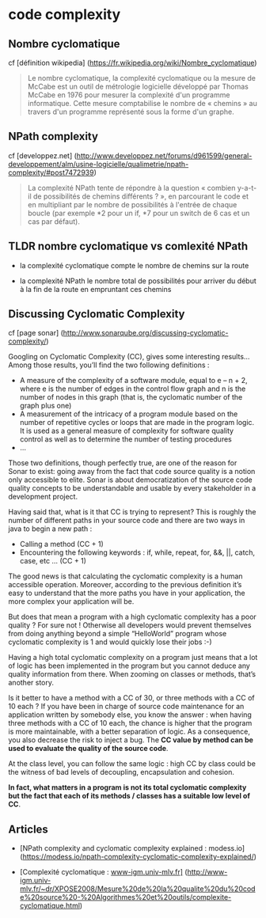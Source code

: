# code complexity

## Nombre cyclomatique

cf [définition wikipedia] (https://fr.wikipedia.org/wiki/Nombre_cyclomatique)

> Le nombre cyclomatique, la complexité cyclomatique ou la mesure de McCabe est un outil de métrologie logicielle développé par Thomas McCabe en 1976 pour mesurer la complexité d'un programme informatique. Cette mesure comptabilise le nombre de « chemins » au travers d'un programme représenté sous la forme d'un graphe.

## NPath complexity

cf [developpez.net] (http://www.developpez.net/forums/d961599/general-developpement/alm/usine-logicielle/qualimetrie/npath-complexity/#post7472939)

> La complexité NPath tente de répondre à la question « combien y-a-t-il de possibilités de chemins différents ? », en parcourant le code et en multipliant par le nombre de possibilités à l'entrée de chaque boucle (par exemple *2 pour un if, *7 pour un switch de 6 cas et un cas par défaut).

## TLDR nombre cyclomatique vs comlexité NPath

- la complexité cyclomatique compte le nombre de chemins sur la route

- la complexité NPath le nombre total de possibilités pour arriver du début à la fin de la route en empruntant ces chemins

## Discussing Cyclomatic Complexity

cf [page sonar] (http://www.sonarqube.org/discussing-cyclomatic-complexity/)

Googling on Cyclomatic Complexity (CC), gives some interesting results… Among those results, you’ll find the two following definitions :

- A measure of the complexity of a software module, equal to e – n + 2, where e is the number of edges in the control flow graph and n is the number of nodes in this graph (that is, the cyclomatic number of the graph plus one)
- A measurement of the intricacy of a program module based on the number of repetitive cycles or loops that are made in the program logic. It is used as a general measure of complexity for software quality control as well as to determine the number of testing procedures
- …

Those two definitions, though perfectly true, are one of the reason for Sonar to exist: going away from the fact that code source quality is a notion only accessible to elite. Sonar is about democratization of the source code quality concepts to be understandable and usable by every stakeholder in a development project.

Having said that, what is it that CC is trying to represent? This is roughly the number of different paths in your source code and there are two ways in java to begin a new path : 

- Calling a method (CC + 1)
- Encountering the following keywords : if, while, repeat, for, &&, ||, catch, case, etc … (CC + 1)

The good news is that calculating the cyclomatic complexity is a human accessible operation. Moreover, according to the previous definition it’s easy to understand that the more paths you have in your application, the more complex your application will be.

But does that mean a program with a high cyclomatic complexity has a poor quality ? For sure not ! Otherwise all developers would prevent themselves from doing anything beyond a simple “HelloWorld” program whose cyclomatic complexity is 1 and would quickly lose their jobs :-)

Having a high total cyclomatic complexity on a program just means that a lot of logic has been implemented in the program but you cannot deduce any quality information from there. When zooming on classes or methods, that’s another story.

Is it better to have a method with a CC of 30, or three methods with a CC of 10 each ? If you have been in charge of source code maintenance for an application written by somebody else, you know the answer : when having three methods with a CC of 10 each, the chance is higher that the program is more maintainable, with a better separation of logic. As a consequence, you also decrease the risk to inject a bug. The **CC value by method can be used to evaluate the quality of the source code**.

At the class level, you can follow the same logic : high CC by class could be the witness of bad levels of decoupling, encapsulation and cohesion.

**In fact, what matters in a program is not its total cyclomatic complexity but the fact that each of its methods / classes has a suitable low level of CC**.

## Articles

- [NPath complexity and cyclomatic complexity explained : modess.io] (https://modess.io/npath-complexity-cyclomatic-complexity-explained/)

- [Complexité cyclomatique : www-igm.univ-mlv.fr] (http://www-igm.univ-mlv.fr/~dr/XPOSE2008/Mesure%20de%20la%20qualite%20du%20code%20source%20-%20Algorithmes%20et%20outils/complexite-cyclomatique.html)
